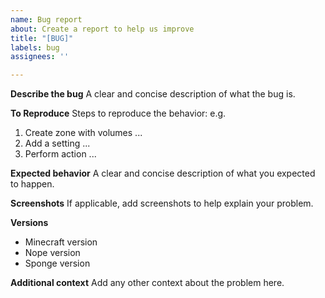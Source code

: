 ```yaml
---
name: Bug report
about: Create a report to help us improve
title: "[BUG]"
labels: bug
assignees: ''

---
```


**Describe the bug**
A clear and concise description of what the bug is.

**To Reproduce**
Steps to reproduce the behavior:
e.g.
1. Create zone with volumes ...
2. Add a setting ...
3. Perform action ...

**Expected behavior**
A clear and concise description of what you expected to happen.

**Screenshots**
If applicable, add screenshots to help explain your problem.

**Versions**
 - Minecraft version 
 - Nope version
 - Sponge version

**Additional context**
Add any other context about the problem here.
